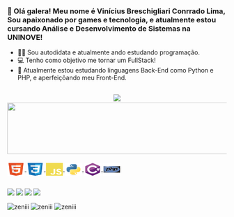 ### 🎴 Olá galera! Meu nome é Vinícius Breschigliari Conrrado Lima, Sou apaixonado por games e tecnologia, e atualmente estou cursando Análise e Desenvolvimento de Sistemas na UNINOVE!

- 👨‍💻 Sou autodidata e atualmente ando estudando programação.
- 💻 Tenho como objetivo me tornar um FullStack!
- 📝 Atualmente estou estudando linguagens Back-End como Python e PHP, e aperfeiçõando meu Front-End.

##

<div align="center">
  <a href="https://github.com/ViniBCLima">
  <img height="180em" src="https://github-readme-stats.vercel.app/api?username=ViniBCLima&show_icons=true&theme=dracula&include_all_commits=true&count_private=true"/>
  <img height="118em" width="560em" src="https://github-readme-stats.vercel.app/api/top-langs/?username=ViniBCLima&layout=compact&langs_count=7&theme=dracula"/>
</div>
<div style="display: inline_block"><br>
  <img align="center" alt="Vini-HTML" height="30" width="40" src="https://raw.githubusercontent.com/devicons/devicon/master/icons/html5/html5-original.svg">
  <img align="center" alt="Vini-CSS" height="30" width="40" src="https://raw.githubusercontent.com/devicons/devicon/master/icons/css3/css3-original.svg">
  <img align="center" alt="Vini-Js" height="30" width="40" src="https://raw.githubusercontent.com/devicons/devicon/master/icons/javascript/javascript-plain.svg">
  <img align="center" alt="Vini-Python" height="30" width="40" src="https://raw.githubusercontent.com/devicons/devicon/master/icons/python/python-original.svg">
  <img align="center" alt="Vini-Csharp" height="30" width="40" src="https://raw.githubusercontent.com/devicons/devicon/master/icons/csharp/csharp-original.svg">
    <img align="center" alt="Vini-Php" height="30" width="40" src="https://raw.githubusercontent.com/devicons/devicon/master/icons/php/php-original.svg">
</div>
  
  ##
 
<div> 
  <a href="https://instagram.com/vinibclima" target="_blank"><img src="https://img.shields.io/badge/-Instagram-%23E4405F?style=for-the-badge&logo=instagram&logoColor=white" target="_blank"></a>
 	<a href="https://www.twitch.tv/LuckDxrk" target="_blank"><img src="https://img.shields.io/badge/Twitch-9146FF?style=for-the-badge&logo=twitch&logoColor=white" target="_blank"></a>
  <a href = "mailto:viniciusbclima27@gmail.com"><img src="https://img.shields.io/badge/-Gmail-%23333?style=for-the-badge&logo=gmail&logoColor=white" target="_blank"></a>
  <a href="https://www.linkedin.com/in/viniciusbclima/" target="_blank"><img src="https://img.shields.io/badge/-LinkedIn-%230077B5?style=for-the-badge&logo=linkedin&logoColor=white" target="_blank"></a> 
</div>
  
  
![zeniii](https://user-images.githubusercontent.com/93060761/187854004-64249c88-93d1-4780-b6c6-77e292c5564c.gif)
  ![zeniii](https://user-images.githubusercontent.com/93060761/187854004-64249c88-93d1-4780-b6c6-77e292c5564c.gif)
  ![zeniii](https://user-images.githubusercontent.com/93060761/187854004-64249c88-93d1-4780-b6c6-77e292c5564c.gif)
